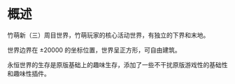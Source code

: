# 概述

竹萌新（三）周目世界，竹萌玩家的核心活动世界，有独立的下界和末地。

世界边界在 ±20000 的坐标位置，世界呈正方形，可自由建筑。

永恒世界的生存是原版基础上的趣味生存，添加了一些不干扰原版游戏性的基础性和趣味性插件。

